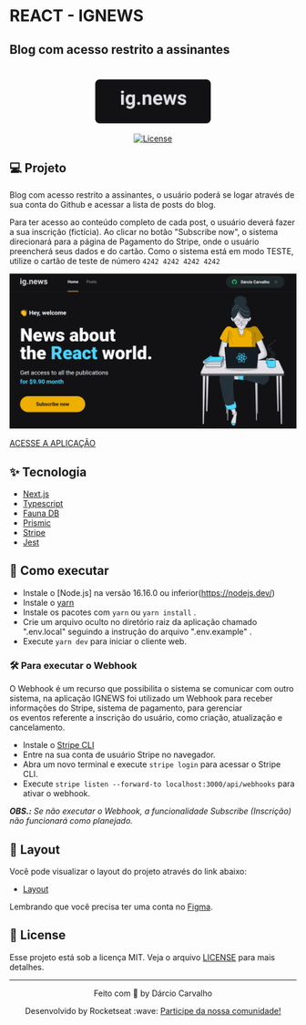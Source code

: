 # REACT - IGNEWS 
## Blog com acesso restrito a assinantes
#

<p align="center">
  <img alt="REACT - IGNEWS" src=".github/logo-ignews.png" />
</p>

<p align="center">
  <a href="LICENSE"><img  src="https://img.shields.io/static/v1?label=License&message=MIT&color=F7DD43&labelColor=202024" alt="License"></a>
</p>

## 💻 Projeto

Blog com acesso restrito a assinantes, o usuário poderá se logar através de sua conta do Github e acessar a lista de posts do blog.

Para ter acesso ao conteúdo completo de cada post, o usuário deverá fazer a sua inscrição (fictícia). 
Ao clicar no botão "Subscribe now", o sistema direcionará para a página de Pagamento do Stripe, onde o usuário preencherá seus dados e do cartão. 
Como o sistema está em modo TESTE, utilize o cartão de teste de número `4242 4242 4242 4242`

<p align="center">
  <img alt="IGNEWS - Home" src=".github/home-ignews.png" />
</p>

[ACESSE A APLICAÇÃO](https://ignews-gamma-weld.vercel.app/)

## ✨ Tecnologia

- [Next.js](https://nextjs.org/)
- [Typescript](https://www.typescriptlang.org/)
- [Fauna DB](https://fauna.com/)
- [Prismic](https://prismic.io/)
- [Stripe](https://stripe.com/br)
- [Jest](https://jestjs.io/pt-BR/)


## 🚀 Como executar

- Instale o [Node.js] na versão 16.16.0 ou inferior(https://nodejs.dev/)
- Instale o [yarn](https://yarnpkg.com/)
- Instale os pacotes com `yarn` ou `yarn install` .
- Crie um arquivo oculto no diretório raiz da aplicação chamado ".env.local" 
  seguindo a instrução do arquivo ".env.example" .
- Execute `yarn dev` para iniciar o cliente web.

### 🛠️ Para executar o Webhook

O Webhook é um recurso que possibilita o sistema se comunicar com outro sistema, na aplicação
IGNEWS foi utilizado um Webhook para receber informações do Stripe, sistema de pagamento, para gerenciar  
os eventos referente a inscrição do usuário, como criação, atualização e cancelamento.

- Instale o [Stripe CLI](https://stripe.com/docs/stripe-cli) 
- Entre na sua conta de usuário Stripe no navegador.
- Abra um novo terminal e execute `stripe login` para acessar o Stripe CLI.
- Execute `stripe listen --forward-to localhost:3000/api/webhooks` para ativar o webhook.

_<B>OBS.:</B> Se não executar o Webhook, a funcionalidade Subscribe (Inscrição) não funcionará como planejado._

## 🔖 Layout

Você pode visualizar o layout do projeto através do link abaixo:

- [Layout](https://www.figma.com/file/gl0fHkQgvaUfXNjuwGtDDs/ig.news/duplicate)

Lembrando que você precisa ter uma conta no [Figma](http://figma.com/).


## 📝 License

Esse projeto está sob a licença MIT. Veja o arquivo [LICENSE](LICENSE) para mais detalhes.

---

<p align="center">
  Feito com 💙 by Dárcio Carvalho
</p>

<p align="center">
  Desenvolvido by Rocketseat :wave: <a href="https://discord.gg/rocketseat">Participe da nossa comunidade!</a> 
</p>
